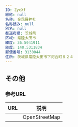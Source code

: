 ```yaml
---
ID: ZycXf
総称: null
名称: 金毘羅神社
名称読み: null
別名: null
都道府県: 茨城県
区域: 常陸太田市
緯度: 36.5041911
経度: 140.5311834
郵便番号: 3130044
住所: 茨城県常陸太田市下河合町８２４
---
```


## その他

### 参考URL

| URL | 説明          |
| --- | ------------- |
|     | OpenStreetMap |
